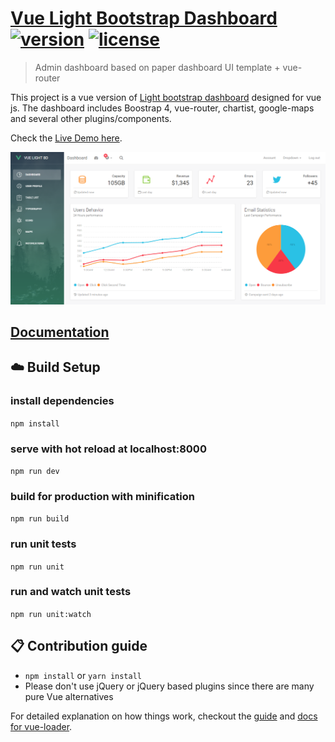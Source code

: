 # [Vue Light Bootstrap Dashboard](https://github.com/cristijora/vue-light-bootstrap-dashboard) [![version][version-badge]][CHANGELOG] [![license][license-badge]][LICENSE]

> Admin dashboard based on paper dashboard UI template + vue-router

This project is a vue version of [Light bootstrap dashboard](https://www.creative-tim.com/product/light-bootstrap-dashboard)
designed for vue js. The dashboard includes Boostrap 4, vue-router, chartist, google-maps and several other plugins/components. 

Check the [Live Demo here](https://github.com/cristijora/vue-light-bootstrap-dashboard).

![](static/Dashboard.PNG)

## [Documentation](https://cristijora.github.io/vue-light-bootstrap-dashboard/documentation/#/buttons)

## :cloud: Build Setup

### install dependencies
`npm install`
### serve with hot reload at localhost:8000
`npm run dev`
### build for production with minification
`npm run build`
### run unit tests
`npm run unit`
### run and watch unit tests
`npm run unit:watch`

## :clipboard: Contribution guide
* `npm install` or `yarn install`
* Please don't use jQuery or jQuery based plugins since there are many pure Vue alternatives

For detailed explanation on how things work, checkout the [guide](http://vuejs-templates.github.io/webpack/) and [docs for vue-loader](http://vuejs.github.io/vue-loader).

[CHANGELOG]: ./CHANGELOG.md
[LICENSE]: ./LICENSE.md
[version-badge]: https://img.shields.io/badge/version-1.0.0-blue.svg
[license-badge]: https://img.shields.io/badge/license-MIT-blue.svg
